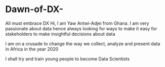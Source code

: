 # Dawn-of-DX-
All must embrace DX 
Hi, I am Yaw Antwi-Adjei from Ghana. I am very passionate about data hence always looking for ways to make it easy for stakeholders to make insightful decisions about data

I am on a crusade to change the way we collect, analyze and present data in Africa in the year 2020

I shall try and train young people to become Data Scientists
